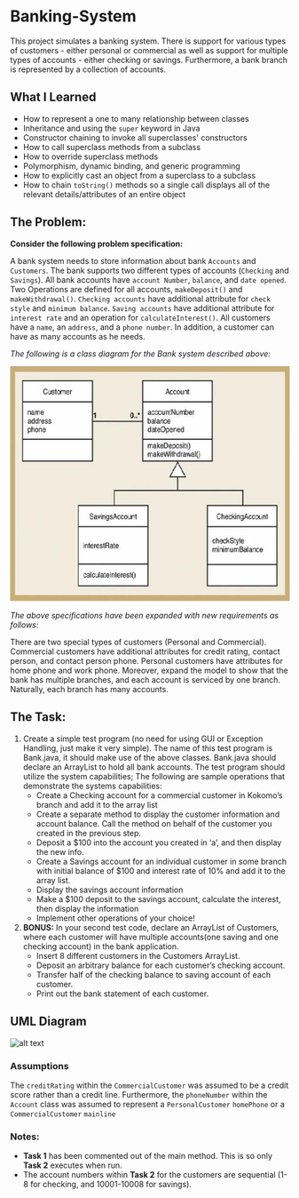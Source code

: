 # Banking-System
This project simulates a banking system. There is support for various types of customers - either personal or commercial as well as support for multiple types of accounts - either checking or savings. Furthermore, a bank branch is represented by a collection of accounts.

## What I Learned
- How to represent a one to many relationship between classes
- Inheritance and using the `super` keyword in Java
- Constructor chaining to invoke all superclasses' constructors
- How to call superclass methods from a subclass
- How to override superclass methods
- Polymorphism, dynamic binding, and generic programming
- How to explicitly cast an object from a superclass to a subclass
- How to chain `toString()` methods so a single call displays all of the relevant details/attributes of an entire object

## The Problem:
**Consider the following problem specification:**

A bank system needs to store information about bank `Accounts` and `Customers`. The bank supports two different types of accounts (`Checking` and `Savings`). All bank accounts have `account Number`, `balance`, and `date opened`. Two Operations are defined for all accounts, `makeDeposit()` and `makeWithdrawal()`. `Checking accounts` have additional attribute for `check style` and `minimum balance`. `Saving accounts` have additional attribute for `interest rate` and an operation for `calculateInterest()`. All customers have a `name`, an `address`, and a `phone number`. In addition, a customer can have as many accounts as he needs.

*The following is a class diagram for the Bank system described above:*

<p align=center>
   <img src=https://github.com/zspatter/Banking-System/blob/master/class_diagram_bank_system.jpg>
</p>

*The above specifications have been expanded with new requirements as follows:*

There are two special types of customers (Personal and Commercial). Commercial customers have additional attributes for credit rating, contact person, and contact person phone. Personal customers have attributes for home phone and work phone. Moreover, expand the model to show that the bank has multiple branches, and each account is serviced by one branch. Naturally, each branch has many accounts.

## The Task:
1. Create a simple test program (no need for using GUI or Exception Handling, just make it very
simple). The name of this test program is Bank.java, it should make use of the above classes.
Bank.java should declare an ArrayList to hold all bank accounts. The test program should utilize
the system capabilities; The following are sample operations that demonstrate the systems
capabilities:
   - Create a Checking account for a commercial customer in Kokomo’s branch and add it to
the array list
    - Create a separate method to display the customer information and account balance. Call
the method on behalf of the customer you created in the previous step.
    - Deposit a $100 into the account you created in ‘a’, and then display the new info.
    - Create a Savings account for an individual customer in some branch with initial balance
of $100 and interest rate of 10% and add it to the array list.
    - Display the savings account information
    - Make a $100 deposit to the savings account, calculate the interest, then display the
information
    - Implement other operations of your choice!
2. **BONUS:** In your second test code, declare an ArrayList of Customers, where each
customer will have multiple accounts(one saving and one checking account) in the bank
application.
    - Insert 8 different customers in the Customers ArrayList.
    - Deposit an arbitrary balance for each customer’s checking account.
    - Transfer half of the checking balance to saving account of each customer.
    - Print out the bank statement of each customer.
    
## UML Diagram
![alt text](https://github.com/zspatter/Banking-System/blob/master/Lab%203%20UML.png)

### Assumptions
The `creditRating` within the `CommercialCustomer` was assumed to be a credit score rather than a credit line. Furthermore, the `phoneNumber` within the `Account` class was assumed to represent a `PersonalCustomer` `homePhone` or a `CommercialCustomer` `mainline`

### Notes:
* **Task 1** has been commented out of the main method. This is so only **Task 2** executes when run.
* The account numbers within **Task 2** for the customers are sequential (1-8 for checking, and 10001-10008 for savings).
